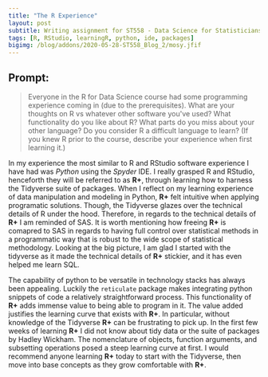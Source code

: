 ```yaml
---
title: "The R Experience"
layout: post
subtitle: Writing assignment for ST558 - Data Science for Statisticians 
tags: [R, RStudio, learningR, python, ide, packages]
bigimg: /blog/addons/2020-05-28-ST558_Blog_2/mosy.jfif
---
```


## Prompt:

> Everyone in the R for Data Science course had some programming experience coming in (due to the prerequisites).  What are your thoughts on R vs whatever other software you've used?  What functionality do you like about R?  What parts do you miss about your other language?  Do you consider R a difficult language to learn? (If you knew R prior to the course, describe your experience when first learning it.)


In my experience the most similar to R and RStudio software experience I have had was *Python* using the *Spyder* IDE. I really grasped R and RStudio, henceforth they will be referred to as **R+**, through learning how to harness the Tidyverse suite of packages. When I reflect on my learning experience of data manipulation and modeling in Python, **R+** felt intuitive when applying programatic solutions. Though, the Tidyverse glazes over the technical details of R under the hood. Therefore, in regards to the technical details of **R+** I am reminded of SAS. It is worth mentioning how freeing **R+** is comapred to SAS in regards to having full control over statistical methods in a programmatic way that is robust to the wide scope of statistical methodology. Looking at the big picture, I am glad I started with the tidyverse as it made the technical details of **R+** stickier, and it has even helped me learn SQL.

The capability of python to be versatile in technology stacks has always been appealing. Luckily the `reticulate` package makes integrating python snippets of code a relatively straightforward process. This functionality of **R+** adds immense value to being able to program in it. The value added justifies the learning curve that exists with **R+**. In particular, without knowledge of the Tidyverse **R+** can be frustrating to pick up. In the first few weeks of learning **R+** I did not know about tidy data or the suite of packages by Hadley Wickham. The nomenclature of objects, function arguments, and subsetting operations posed a steep learning curve at first. I would recommend anyone learning **R+** today to start with the Tidyverse, then move into base concepts as they grow comfortable with **R+**. 
